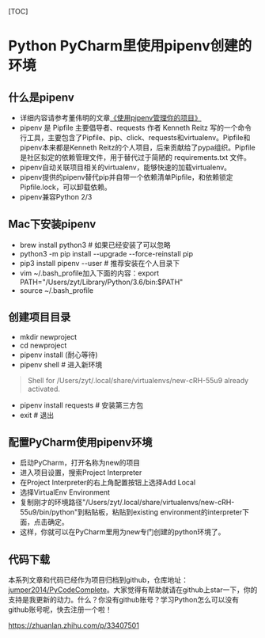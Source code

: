 [TOC]



# Python PyCharm里使用pipenv创建的环境

## 什么是pipenv

- 详细内容请参考董伟明的文章[《使用pipenv管理你的项目》](https://zhuanlan.zhihu.com/p/32913361)
- pipenv 是 Pipfile 主要倡导者、requests 作者 Kenneth Reitz 写的一个命令行工具，主要包含了Pipfile、pip、click、requests和virtualenv。Pipfile和pipenv本来都是Kenneth Reitz的个人项目，后来贡献给了pypa组织。Pipfile是社区拟定的依赖管理文件，用于替代过于简陋的 requirements.txt 文件。
- pipenv自动关联项目相关的virtualenv，能够快速的加载virtualenv。
- pipenv提供的pipenv替代pip并自带一个依赖清单Pipfile，和依赖锁定Pipfile.lock，可以卸载依赖。
- pipenv兼容Python 2/3

## Mac下安装pipenv

- brew install python3 # 如果已经安装了可以忽略
- python3 -m pip install --upgrade --force-reinstall pip
- pip3 install pipenv --user # 推荐安装在个人目录下
- vim ~/.bash_profile加入下面的内容：export PATH="/Users/zyt/Library/Python/3.6/bin:$PATH"
- source ~/.bash_profile

## 创建项目目录

- mkdir newproject
- cd newproject
- pipenv install (耐心等待)
- pipenv shell # 进入新环境

> Shell for /Users/zyt/.local/share/virtualenvs/new-cRH-55u9 already activated.

- pipenv install requests # 安装第三方包
- exit # 退出

## 配置PyCharm使用pipenv环境

- 启动PyCharm，打开名称为new的项目
- 进入项目设置，搜索Project Interpreter
- 在Project Interpreter的右上角配置按钮上选择Add Local
- 选择VirtualEnv Environment
- 复制刚才的环境路径"/Users/zyt/.local/share/virtualenvs/new-cRH-55u9/bin/python"到粘贴板，粘贴到existing environment的interpreter下面，点击确定。
- 这样，你就可以在PyCharm里用为new专门创建的python环境了。

## 代码下载

本系列文章和代码已经作为项目归档到github，仓库地址：[jumper2014/PyCodeComplete](https://link.zhihu.com/?target=https%3A//github.com/jumper2014/PyCodeComplete)。大家觉得有帮助就请在github上star一下，你的支持是我更新的动力。什么？你没有github账号？学习Python怎么可以没有github账号呢，快去注册一个啦！





https://zhuanlan.zhihu.com/p/33407501